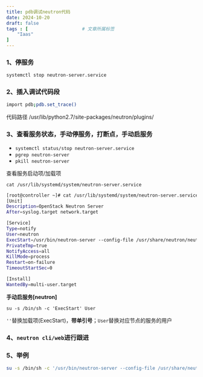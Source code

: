 ```yaml
---
title: pdb调试neutron代码
date: 2024-10-20
draft: false
tags : [                    # 文章所属标签
    "Iaas"
]
---
```



### 1、停服务

```bash
systemctl stop neutron-server.service
```

### 2、插入调试代码段

```bash
import pdb;pdb.set_trace()
```

代码路径 /usr/lib/python2.7/site-packages/neutron/plugins/

### 3、查看服务状态，手动停服务，打断点，手动启服务

- `systemctl status/stop neutron-server.service`
- `pgrep neutron-server`
- `pkill neutron-server`

查看服务启动项/加载项

`cat /usr/lib/systemd/system/neutron-server.service`

```bash
[root@controller ~]# cat /usr/lib/systemd/system/neutron-server.service
[Unit]
Description=OpenStack Neutron Server
After=syslog.target network.target

[Service]
Type=notify
User=neutron
ExecStart=/usr/bin/neutron-server --config-file /usr/share/neutron/neutron-dist.conf --config-dir /usr/share/neutron/server --config-file /etc/neutron/neutron.conf --config-file /etc/neutron/plugin.ini --config-dir /etc/neutron/conf.d/common --config-dir /etc/neutron/conf.d/neutron-server --log-file /var/log/neutron/server.log
PrivateTmp=true
NotifyAccess=all
KillMode=process
Restart=on-failure
TimeoutStartSec=0

[Install]
WantedBy=multi-user.target
```

**手动启服务[neutron]**

`su -s /bin/sh -c 'ExecStart' User`

`''`替换加载项(ExecStart)，**带单引号**；`User`替换对应节点的服务的用户

### 4、`neutron cli/web`进行跟进

### 5、举例

```bash
su -s /bin/sh -c '/usr/bin/neutron-server --config-file /usr/share/neutron/neutron-dist.conf --config-dir /usr/share/neutron/server --config-file /etc/neutron/neutron.conf --config-file /etc/neutron/plugin.ini --config-dir /etc/neutron/conf.d/common --config-dir /etc/neutron/conf.d/neutron-server --log-file /var/log/neutron/server.log' neutron
```